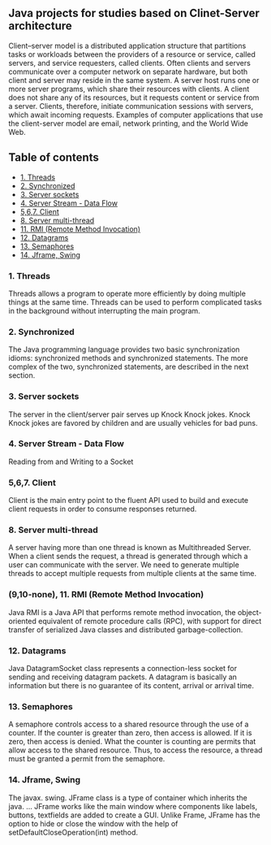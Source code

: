 ## Java projects for studies based on Clinet-Server architecture

Client–server model is a distributed application structure that partitions tasks or workloads between the providers of a resource or service, called servers, and service requesters, called clients. Often clients and servers communicate over a computer network on separate hardware, but both client and server may reside in the same system. A server host runs one or more server programs, which share their resources with clients. A client does not share any of its resources, but it requests content or service from a server. Clients, therefore, initiate communication sessions with servers, which await incoming requests. Examples of computer applications that use the client-server model are email, network printing, and the World Wide Web.

## Table of contents
* [1. Threads](#1-threads)
* [2. Synchronized](#2-synchronized)
* [3. Server sockets](#3-server-sockets)
* [4. Server Stream - Data Flow](#4-server-stream---data-flow)
* [5,6,7. Client](#567-client)
* [8. Server multi-thread](#8-server-multi-thread)
* [11. RMI (Remote Method Invocation)](#910-none-11-rmi-remote-method-invocation)
* [12. Datagrams](#12-datagrams)
* [13. Semaphores](#13-semaphores)
* [14. Jframe, Swing](#14-jframe-swing)


### 1. Threads
Threads allows a program to operate more efficiently by doing multiple things at the same time.
Threads can be used to perform complicated tasks in the background without interrupting the main program.

### 2. Synchronized 
The Java programming language provides two basic synchronization idioms: synchronized methods and synchronized statements. The more complex of the two, synchronized statements, are described in the next section.

### 3. Server sockets
The server in the client/server pair serves up Knock Knock jokes. Knock Knock jokes are favored by children and are usually vehicles for bad puns. 

### 4. Server Stream - Data Flow
Reading from and Writing to a Socket

### 5,6,7. Client
Client is the main entry point to the fluent API used to build and execute client requests in order to consume responses returned.

### 8. Server multi-thread
A server having more than one thread is known as Multithreaded Server. When a client sends the request, a thread is generated through which a user can communicate with the server. We need to generate multiple threads to accept multiple requests from multiple clients at the same time.

### (9,10-none), 11. RMI (Remote Method Invocation)
Java RMI is a Java API that performs remote method invocation, the object-oriented equivalent of remote procedure calls (RPC), with support for direct transfer of serialized Java classes and distributed garbage-collection.

### 12. Datagrams
Java DatagramSocket class represents a connection-less socket for sending and receiving datagram packets.
A datagram is basically an information but there is no guarantee of its content, arrival or arrival time.

### 13. Semaphores
A semaphore controls access to a shared resource through the use of a counter. If the counter is greater than zero, then access is allowed. If it is zero, then access is denied. What the counter is counting are permits that allow access to the shared resource. Thus, to access the resource, a thread must be granted a permit from the semaphore.

### 14. Jframe, Swing
The javax. swing. JFrame class is a type of container which inherits the java. ... JFrame works like the main window where components like labels, buttons, textfields are added to create a GUI. Unlike Frame, JFrame has the option to hide or close the window with the help of setDefaultCloseOperation(int) method.
